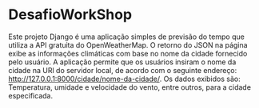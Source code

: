 # DesafioWorkShop
Este projeto Django é uma aplicação simples de previsão do tempo que utiliza a API gratuita do OpenWeatherMap. O retorno do JSON na página exibe as informações climáticas com base no nome da cidade fornecido pelo usuário. A aplicação permite que os usuários insiram o nome da cidade na URl do servidor local, de acordo com o seguinte endereço: http://127.0.0.1:8000/cidade/nome-da-cidade/. Os dados exibidos são: Temperatura, umidade e velocidade do vento, entre outros, para a cidade especificada.
